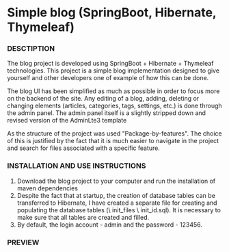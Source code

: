 # Simple blog (SpringBoot, Hibernate, Thymeleaf)

### **DESCTIPTION**

The blog project is developed using SpringBoot + Hibernate + Thymeleaf technologies.
This project is a simple blog implementation designed to give yourself and other developers one of example of how this can be done.

The blog UI has been simplified as much as possible in order to focus more on the backend of the site. Any editing of a blog, adding, deleting or changing elements (articles, categories, tags, settings, etc.) is done through the admin panel.
The admin panel itself is a slightly stripped down and revised version of the AdminLte3 template

As the structure of the project was used "Package-by-features". The choice of this is justified by the fact that it is much easier to navigate in the project and search for files associated with a specific feature.

### **INSTALLATION AND USE INSTRUCTIONS**

1. Download the blog project to your computer and run the installation of maven dependencies
2. Despite the fact that at startup, the creation of database tables can be transferred to Hibernate, I have created a separate file for creating and populating the database tables (\ init_files \ init_id.sql).
   It is necessary to make sure that all tables are created and filled.
3. By default, the login account - admin and the password - 123456.


### **PREVIEW**


